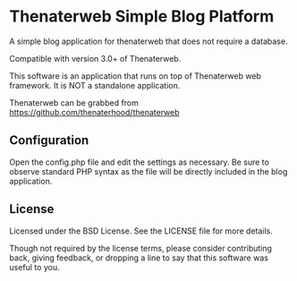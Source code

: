 Thenaterweb Simple Blog Platform
================================

A simple blog application for thenaterweb that does not 
require a database.

Compatible with version 3.0+ of Thenaterweb.

This software is an application that runs on top of Thenaterweb 
web framework. It is NOT a standalone application.

Thenaterweb can be grabbed from https://github.com/thenaterhood/thenaterweb


Configuration
-------------
Open the config.php file and edit the settings as 
necessary. Be sure to observe standard PHP syntax 
as the file will be directly included in the blog 
application.

License
-------------
Licensed under the BSD License. See the LICENSE 
file for more details.

Though not required by the license terms, please consider 
contributing back, giving feedback, or dropping a line to 
say that this software was useful to you.
